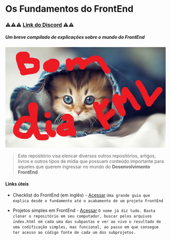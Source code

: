 # Os Fundamentos do FrontEnd
### :warning::warning::warning: [Link do Discord](https://discord.gg/k2DvXytHKp) :warning::warning:

##### Um breve compilado de explicações sobre o mundo do FrontEnd

![Imagem de um gatinho fofo](./gatinho-fofo.jpg)

> Este repositório visa elencar diversos outros repositórios, artigos, livros e outros tipos de mídia que possuam conteúdo importante para aqueles que querem ingressar no mundo do **Desenvolvimento FrontEnd**

#### Links úteis

- Checklist do FrontEnd (em inglês) - [Acessar](https://github.com/thedaviddias/Front-End-Checklist)
  `Uma grande guia que explica desde o fundamento até o acabamento de um projeto FrontEnd `

- Projetos simples em FrontEnd - [Acessar](https://github.com/Rahelsc/frontendMiniProjects)
  `O nome já diz tudo. Basta clonar o repositório em seu computador, buscar pelos arquivos index.html em cada uma das subpastas e ver ao vivo o resultado de uma codificação simples, mas funcional, ao passo em que consegue ter acesso ao código fonte de cada um dos subprojetos. `
